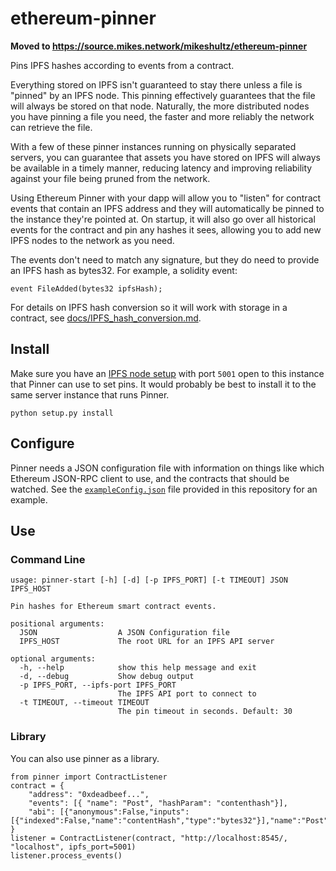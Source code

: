# ethereum-pinner

**Moved to https://source.mikes.network/mikeshultz/ethereum-pinner**

Pins IPFS hashes according to events from a contract.  

Everything stored on IPFS isn't guaranteed to stay there unless a file is 
"pinned" by an IPFS node.  This pinning effectively guarantees that the file 
will always be stored on that node.  Naturally, the more distributed nodes you 
have pinning a file you need, the faster and more reliably the network can 
retrieve the file.

With a few of these pinner instances running on physically separated servers, 
you can guarantee that assets you have stored on IPFS will always be available 
in a timely manner, reducing latency and improving reliability against your file
being pruned from the network.

Using Ethereum Pinner with your dapp will allow you to "listen" for contract 
events that contain an IPFS address and they will automatically be pinned to 
the instance they're pointed at.  On startup, it will also go over all 
historical events for the contract and pin any hashes it sees, allowing you to 
add new IPFS nodes to the network as you need.

The events don't need to match any signature, but they do need to provide an 
IPFS hash as bytes32.  For example, a solidity event: 

    event FileAdded(bytes32 ipfsHash);

For details on IPFS hash conversion so it will work with storage in a contract, 
see [docs/IPFS_hash_conversion.md](docs/IPFS_hash_conversion.md).

## Install

Make sure you have an [IPFS node setup](https://ipfs.io/docs/install/) with port
`5001` open to this instance that Pinner can use to set pins.  It would probably
be best to install it to the same server instance that runs Pinner.

    python setup.py install

## Configure

Pinner needs a JSON configuration file with information on things like which 
Ethereum JSON-RPC client to use, and the contracts that should be watched.  See
the [`exampleConfig.json`](exampleConfig.json) file provided in this repository
for an example.

## Use

### Command Line

    usage: pinner-start [-h] [-d] [-p IPFS_PORT] [-t TIMEOUT] JSON IPFS_HOST

    Pin hashes for Ethereum smart contract events.

    positional arguments:
      JSON                  A JSON Configuration file
      IPFS_HOST             The root URL for an IPFS API server

    optional arguments:
      -h, --help            show this help message and exit
      -d, --debug           Show debug output
      -p IPFS_PORT, --ipfs-port IPFS_PORT
                            The IPFS API port to connect to
      -t TIMEOUT, --timeout TIMEOUT
                            The pin timeout in seconds. Default: 30

### Library

You can also use pinner as a library.

    from pinner import ContractListener
    contract = {
        "address": "0xdeadbeef...",
        "events": [{ "name": "Post", "hashParam": "contenthash"}],
        "abi": [{"anonymous":False,"inputs":[{"indexed":False,"name":"contentHash","type":"bytes32"}],"name":"Post","type":"event"}]
    }
    listener = ContractListener(contract, "http://localhost:8545/, "localhost", ipfs_port=5001)
    listener.process_events()
